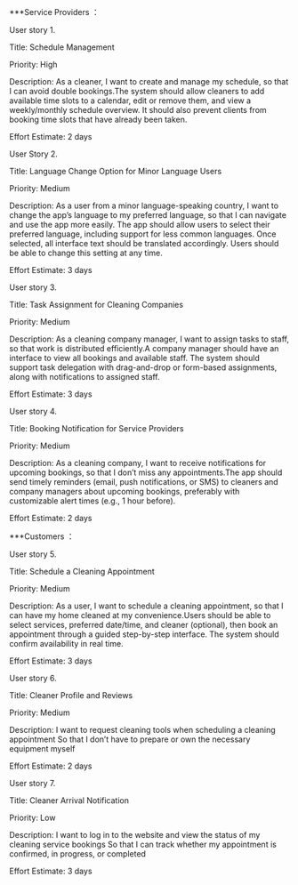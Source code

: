 ***Service Providers ：

User story 1. 

Title: Schedule Management

Priority: High

Description:
As a cleaner, I want to create and manage my schedule, so that I can avoid double bookings.The system should allow cleaners to add available time slots to a calendar, edit or remove them, and view a weekly/monthly schedule overview. It should also prevent clients from booking time slots that have already been taken.

Effort Estimate: 2 days


User Story 2.

Title: Language Change Option for Minor Language Users

Priority: Medium

Description:
As a user from a minor language-speaking country, I want to change the app’s language to my preferred language, so that I can navigate and use the app more easily.
The app should allow users to select their preferred language, including support for less common languages. Once selected, all interface text should be translated accordingly. Users should be able to change this setting at any time.

Effort Estimate: 3 days


User story 3. 

Title: Task Assignment for Cleaning Companies

Priority: Medium

Description:
As a cleaning company manager, I want to assign tasks to staff, so that work is distributed efficiently.A company manager should have an interface to view all bookings and available staff. The system should support task delegation with drag-and-drop or form-based assignments, along with notifications to assigned staff.

Effort Estimate: 3 days


User story 4.

Title: Booking Notification for Service Providers

Priority: Medium

Description:
As a cleaning company, I want to receive notifications for upcoming bookings, so that I don’t miss any appointments.The app should send timely reminders (email, push notifications, or SMS) to cleaners and company managers about upcoming bookings, preferably with customizable alert times (e.g., 1 hour before).

Effort Estimate: 2 days



***Customers ：


User story 5. 

Title: Schedule a Cleaning Appointment

Priority: Medium

Description:
As a user, I want to schedule a cleaning appointment, so that I can have my home cleaned at my convenience.Users should be able to select services, preferred date/time, and cleaner (optional), then book an appointment through a guided step-by-step interface. The system should confirm availability in real time.

Effort Estimate: 3 days


User story 6.

Title: Cleaner Profile and Reviews

Priority: Medium

Description:
I want to request cleaning tools when scheduling a cleaning appointment So that I don’t have to prepare or own the necessary equipment myself

Effort Estimate: 2 days

User story 7.

Title: Cleaner Arrival Notification

Priority: Low

Description:
I want to log in to the website and view the status of my cleaning service bookings So that I can track whether my appointment is confirmed, in progress, or completed

Effort Estimate: 3 days



